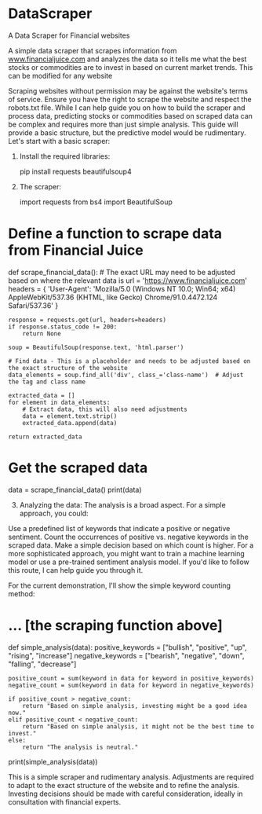 # DataScraper
A Data Scraper for Financial websites

A simple data scraper that scrapes information from www.financialjuice.com and analyzes the data so it tells me what the best stocks or commodities are to invest in based on current market trends.
This can be modified for any website

Scraping websites without permission may be against the website's terms of service. Ensure you have the right to scrape the website and respect the robots.txt file.
While I can help guide you on how to build the scraper and process data, predicting stocks or commodities based on scraped data can be complex and requires more than just simple analysis. This guide will provide a basic structure, but the predictive model would be rudimentary.
Let's start with a basic scraper:

1. Install the required libraries:

   pip install requests beautifulsoup4

2. The scraper:

   import requests
from bs4 import BeautifulSoup

# Define a function to scrape data from Financial Juice
def scrape_financial_data():
    # The exact URL may need to be adjusted based on where the relevant data is
    url = 'https://www.financialjuice.com'
    headers = {
        'User-Agent': 'Mozilla/5.0 (Windows NT 10.0; Win64; x64) AppleWebKit/537.36 (KHTML, like Gecko) Chrome/91.0.4472.124 Safari/537.36'
    }
    
    response = requests.get(url, headers=headers)
    if response.status_code != 200:
        return None

    soup = BeautifulSoup(response.text, 'html.parser')
    
    # Find data - This is a placeholder and needs to be adjusted based on the exact structure of the website
    data_elements = soup.find_all('div', class_='class-name')  # Adjust the tag and class name

    extracted_data = []
    for element in data_elements:
        # Extract data, this will also need adjustments
        data = element.text.strip()
        extracted_data.append(data)
        
    return extracted_data

# Get the scraped data
data = scrape_financial_data()
print(data)


3. Analyzing the data:
The analysis is a broad aspect. For a simple approach, you could:

Use a predefined list of keywords that indicate a positive or negative sentiment.
Count the occurrences of positive vs. negative keywords in the scraped data.
Make a simple decision based on which count is higher.
For a more sophisticated approach, you might want to train a machine learning model or use a pre-trained sentiment analysis model. If you'd like to follow this route, I can help guide you through it.

For the current demonstration, I'll show the simple keyword counting method:

# ... [the scraping function above]

def simple_analysis(data):
    positive_keywords = ["bullish", "positive", "up", "rising", "increase"]
    negative_keywords = ["bearish", "negative", "down", "falling", "decrease"]
    
    positive_count = sum(keyword in data for keyword in positive_keywords)
    negative_count = sum(keyword in data for keyword in negative_keywords)

    if positive_count > negative_count:
        return "Based on simple analysis, investing might be a good idea now."
    elif positive_count < negative_count:
        return "Based on simple analysis, it might not be the best time to invest."
    else:
        return "The analysis is neutral."

print(simple_analysis(data))


This is a simple scraper and rudimentary analysis. Adjustments are required to adapt to the exact structure of the website and to refine the analysis. Investing decisions should be made with careful consideration, ideally in consultation with financial experts.

